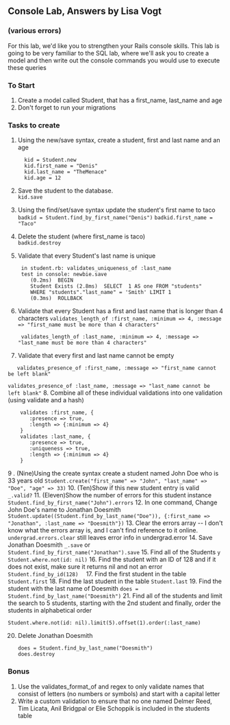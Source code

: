## Console Lab, Answers by Lisa Vogt
### (various errors)

For this lab, we'd like you to strengthen your Rails console skills. This lab is going to be very familiar to the SQL lab, where we'll ask you to create a model and then write out the console commands you would use to execute these queries

### To Start

1. Create a model called Student, that has a first_name, last_name and age
2. Don't forget to run your migrations

### Tasks to create

1. Using the new/save syntax, create a student, first and last name and an age     

		 kid = Student.new
 		 kid.first_name = "Denis"
 		 kid.last_name = "TheMenace"
 		 kid.age = 12
 		
2. Save the student to the database.  
		`kid.save`

3. Using the find/set/save syntax update the student's first name to taco  
		`badkid = Student.find_by_first_name("Denis")`
		`badkid.first_name = "Taco"`
4. Delete the student (where first_name is taco)  
		`badkid.destroy`
5. Validate that every Student's last name is unique  
 
		in student.rb: validates_uniqueness_of :last_name
		test in console: newbie.save
		   (0.2ms)  BEGIN
		   Student Exists (2.8ms)  SELECT  1 AS one FROM "students"
		   WHERE "students"."last_name" = 'Smith' LIMIT 1
		   (0.3ms)  ROLLBACK
6. Validate that every Student has a first and last name that is longer than 4 characters
        `validates_length_of :first_name, :minimum => 4, :message => "first_name must be more than 4 characters"`
        
      ` validates_length_of :last_name, :minimum => 4, :message => "last_name must be more than 4 characters"`

7. Validate that every first and last name cannot be empty  

`	validates_presence_of :first_name, :message => "first_name cannot be left blank"`  

`validates_presence_of :last_name, :message => "last_name cannot be left blank"`
8. Combine all of these individual validations into one validation (using validate and a hash) 	  

		validates :first_name, {
		   :presence => true,
		   :length => {:minimum => 4}
		}
		validates :last_name, {
		   :presence => true,
		   :uniqueness => true,
		   :length => {:minimum => 4}
		}

9 . (Nine)Using the create syntax create a student named John Doe who is 33 years old
`Student.create("first_name" => "John", "last_name" => "Doe", "age" => 33)`
10. (Ten)Show if this new student entry is valid 
`_.valid?`
11. (Eleven)Show the number of errors for this student instance
`Student.find_by_first_name("John").errors`
12. In one command, Change John Doe's name to Jonathan Doesmith 
	`Student.update((Student.find_by_last_name("Doe")), {:first_name => "Jonathan", :last_name => "Doesmith"})`
13. Clear the errors array 
 -- I don't know what the errors array is, and I can't find reference to it online.  
`undergrad.errors.clear` still leaves error info in undergrad.error
14. Save Jonathan Doesmith
`_.save` or `Student.find_by_first_name("Jonathan").save`
15. Find all of the Students
`y Student.where.not(id: nil)`
16. Find the student with an ID of 128 and if it does not exist, make sure it returns nil and not an error
`Student.find_by_id(128)  `
17. Find the first student in the table `Student.first`
18. Find the last student in the table `Student.last`
19. Find the student with the last name of Doesmith `does = Student.find_by_last_name("Doesmith")`
21. Find all of the students and limit the search to 5 students, starting with the 2nd student and finally, order the students in alphabetical order  

`Student.where.not(id: nil).limit(5).offset(1).order(:last_name)`

20. Delete Jonathan Doesmith  

  		does = Student.find_by_last_name("Doesmith")
 		does.destroy

### Bonus
1. Use the validates_format_of and regex to only validate names that consist of letters (no numbers or symbols) and start with a capital letter
2. Write a custom validation to ensure that no one named Delmer Reed, Tim Licata, Anil Bridgpal or Elie Schoppik is included in the students table


